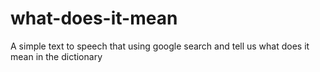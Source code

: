 # what-does-it-mean
A simple text to speech that using google search and tell us what does it mean in the dictionary
